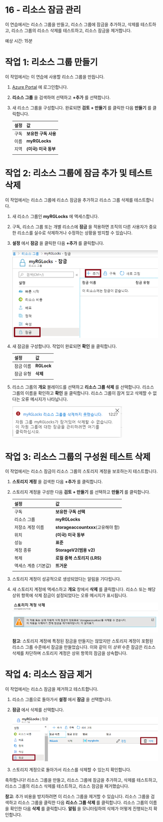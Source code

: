 ﻿---
wts:
    title: '16 - 리소스 잠금 관리'
    module: '모듈 03 - 보안, 개인 정보 보호, 규정 준수 및 신뢰'
---
# 16 - 리소스 잠금 관리

이 연습에서는 리소스 그룹을 만들고, 리소스 그룹에 잠금을 추가하고, 삭제를 테스트하고, 리소스 그룹의 리소스 삭제를 테스트하고, 리소스 잠금을 제거합니다. 

예상 시간: 15분

# 작업 1: 리소스 그룹 만들기

이 작업에서는 이 연습에 사용할 리소스 그룹을 만듭니다. 

1. [Azure Portal](https://portal.azure.com) 에 로그인합니다.

2. **리소스 그룹** 을 검색하여 선택하고 **+추가** 를 선택합니다.

3. 새 리소스 그룹을 구성합니다. 완료되면 **검토 + 만들기** 를 클릭한 다음 **만들기** 를 클릭합니다. 

    | 설정 | 값 |
    | -- | -- |
    | 구독 | **보유한 구독 사용** |
    | 이름 | **myRGLocks** |
    | 지역 | **(미국) 미국 동부** |
    | | |

# 작업 2:  리소스 그룹에 잠금 추가 및 테스트 삭제

이 작업에서는 리소스 그룹에 리소스 잠금을 추가하고 리소스 그룹 삭제를 테스트합니다. 

1. 새 리소스 그룹인 **myRGLocks** 에 액세스합니다.

2. 구독, 리소스 그룹 또는 개별 리소스에 **잠금** 을 적용하면 조직의 다른 사용자가 중요한 리소스를 실수로 삭제하거나 수정하는 상황을 방지할 수 있습니다. 

3. **설정** 에서 **잠금** 을 클릭한 다음 **+추가** 를 클릭합니다. 

    ![잠금 창이 표시된 리소스 그룹 잠금의 스크린샷.](../images/1601.png)

4. 새 잠금을 구성합니다. 작업이 완료되면 **확인** 을 클릭합니다. 

    | 설정 | 값 |
    | -- | -- |
    | 잠금 이름 | **RGLock** |
    | 잠금 유형 | **삭제** |
    | | |

5. 리소스 그룹의 **개요** 블레이드를 선택하고 **리소스 그룹 삭제** 를 선택합니다. 리소스 그룹의 이름을 확인하고 **확인** 을 클릭합니다. 리소스 그룹이 잠겨 있고 삭제할 수 없다는 오류 메시지가 나타납니다.

    ![삭제 잠금 실패의 스크린샷.](../images/1602.png)

# 작업 3: 리소스 그룹의 구성원 테스트 삭제

이 작업에서는 리소스 잠금이 리소스 그룹의 스토리지 계정을 보호하는지 테스트합니다. 

1. **스토리지 계정** 을 검색한 다음 **+추가** 를 클릭합니다. 

2. 스토리지 계정을 구성한 다음 **검토 + 만들기** 를 선택하고 **만들기** 를 클릭합니다.


    | 설정 | 값 | 
    | --- | --- |
    | 구독 | **보유한 구독 선택** |
    | 리소스 그룹 | **myRGLocks** |
    | 저장소 계정 이름 | **storageaccountxxx**(고유해야 함) |
    | 위치 | **(미국) 미국 동부**  |
    | 성능 | **표준** |
    | 계정 종류 | **StorageV2(범용 v2)** |
    | 복제 | **로컬 중복 스토리지 (LRS)** |
    | 액세스 계층 (기본값) | **뜨거운** |
    | | |

3.  스토리지 계정이 성공적으로 생성되었다는 알림을 기다립니다. 

4. 새 스토리지 계정에 액세스하고 **개요** 창에서 **삭제** 를 클릭합니다. 리소스 또는 해당 상위 항목에 삭제 잠금이 설정되었다는 오류 메시지가 표시됩니다. 

    ![스토리지 계정 삭제 오류의 스크린샷.](../images/1603.png)

    **참고**: 스토리지 계정에 특정된 잠금을 만들지는 않았지만 스토리지 계정이 포함된 리소스 그룹 수준에서 잠금을 만들었습니다. 이와 같이 이 *상위* 수준 잠금은 리소스 삭제를 차단하며 스토리지 계정은 상위 항목의 잠금을 상속합니다.

# 작업 4: 리소스 잠금 제거

이 작업에서는 리소스 잠금을 제거하고 테스트합니다. 

1. 리소스 그룹으로 돌아가서 **설정** 에서 **잠금** 을 선택합니다.
    
2. **잠금** 에서 삭제를 선택합니다. 

    ![삭제 아이콘이 강조 표시된 잠금 화면의 스크린샷.](../images/1604.png)

3. 스토리지 계정으로 돌아가서 리소스를 삭제할 수 있는지 확인합니다.

축하합니다! 리소스 그룹을 만들고, 리소스 그룹에 잠금을 추가하고, 삭제를 테스트하고, 리소스 그룹의 리소스 삭제를 테스트하고, 리소스 잠금을 제거했습니다. 

**참고**: 추가 비용을 방지하려면 이 리소스 그룹을 제거할 수 있습니다. 리소스 그룹을 검색하고 리소스 그룹을 클릭한 다음 **리소스 그룹 삭제** 를 클릭합니다. 리소스 그룹의 이름을 확인한 다음 **삭제** 를 클릭합니다. **알림** 을 모니터링하여 삭제가 어떻게 진행되는지 확인합니다.